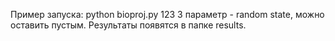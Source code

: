 Пример запуска:
python bioproj.py 123
3 параметр - random state, можно оставить пустым.
Результаты появятся в папке results.
